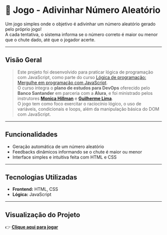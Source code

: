 # 🎯 Jogo - Adivinhar Número Aleatório

Um jogo simples onde o objetivo é adivinhar um número aleatório gerado pelo próprio jogo!  
A cada tentativa, o sistema informa se o número correto é maior ou menor que o chute dado, até que o jogador acerte.

---

## Visão Geral

> Este projeto foi desenvolvido para praticar lógica de programação com JavaScript, como parte do curso [Lógica de programação: Mergulhe em programação com JavaScript](https://cursos.alura.com.br/certificate/luuanamendes/logica-programacao-mergulhe-programacao-javascript).  
> O curso integra o **plano de estudos para DevOps** oferecido pelo **Banco Santander** em parceria com a **Alura**, e foi ministrado pelos instrutores **[Monica Hillman](https://github.com/MonicaHillman)** e **[Guilherme Lima](https://github.com/guilhermeonrails)**.  
> O jogo tem como foco exercitar o raciocínio lógico, o uso de variáveis, condicionais e loops, além da manipulação básica do DOM com JavaScript.

---

## Funcionalidades

- Geração automática de um número aleatório  
- Feedbacks dinâmicos informando se o chute é maior ou menor  
- Interface simples e intuitiva feita com HTML e CSS  

---

## Tecnologias Utilizadas

- **Frontend:** HTML, CSS  
- **Lógica:** JavaScript

---

## Visualização do Projeto

👉 [**Clique aqui para jogar**](https://luuanamendes.github.io/alura-numero-aleatorio/)

